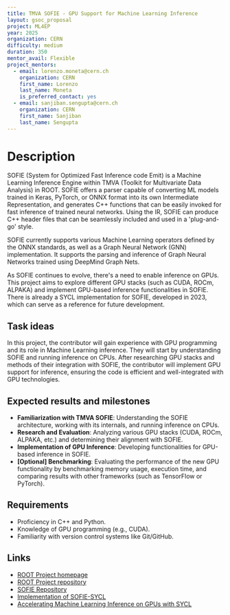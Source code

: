 ```yaml
---
title: TMVA SOFIE - GPU Support for Machine Learning Inference
layout: gsoc_proposal
project: ML4EP
year: 2025
organization: CERN
difficulty: medium
duration: 350
mentor_avail: Flexible
project_mentors:
  - email: lorenzo.moneta@cern.ch
    organization: CERN
    first_name: Lorenzo
    last_name: Moneta
    is_preferred_contact: yes
  - email: sanjiban.sengupta@cern.ch
    organization: CERN
    first_name: Sanjiban
    last_name: Sengupta
---
```


# Description
SOFIE (System for Optimized Fast Inference code Emit) is a Machine Learning Inference Engine within TMVA (Toolkit for Multivariate Data Analysis) in ROOT. SOFIE offers a parser capable of converting ML models trained in Keras, PyTorch, or ONNX format into its own Intermediate Representation, and generates C++ functions that can be easily invoked for fast inference of trained neural networks. Using the IR, SOFIE can produce C++ header files that can be seamlessly included and used in a 'plug-and-go' style.

SOFIE currently supports various Machine Learning operators defined by the ONNX standards, as well as a Graph Neural Network (GNN) implementation. It supports the parsing and inference of Graph Neural Networks trained using DeepMind Graph Nets.

As SOFIE continues to evolve, there's a need to enable inference on GPUs. This project aims to explore different GPU stacks (such as CUDA, ROCm, ALPAKA) and implement GPU-based inference functionalities in SOFIE. There is already a SYCL implementation for SOFIE, developed in 2023, which can serve as a reference for future development.

## Task ideas
In this project, the contributor will gain experience with GPU programming and its role in Machine Learning inference. They will start by understanding SOFIE and running inference on CPUs. After researching GPU stacks and methods of their integration with SOFIE, the contributor will implement GPU support for inference, ensuring the code is efficient and well-integrated with GPU technologies.

## Expected results and milestones
 * **Familiarization with TMVA SOFIE**: Understanding the SOFIE architecture, working with its internals, and running inference on CPUs.
 * **Research and Evaluation**: Analyzing various GPU stacks (CUDA, ROCm, ALPAKA, etc.) and determining their alignment with SOFIE.
 * **Implementation of GPU Inference**: Developing functionalities for GPU-based inference in SOFIE.
 * **[Optional] Benchmarking**: Evaluating the performance of the new GPU functionality by benchmarking memory usage, execution time, and comparing results with other frameworks (such as TensorFlow or PyTorch). 

## Requirements
  * Proficiency in C++ and Python.
  * Knowledge of GPU programming (e.g., CUDA).
  * Familiarity with version control systems like Git/GitHub.

## Links
  * [ROOT Project homepage](https://root.cern/)
  * [ROOT Project repository](https://github.com/root-project/root)
  * [SOFIE Repository](https://github.com/root-project/root/tree/master/tmva/sofie)
  * [Implementation of SOFIE-SYCL](https://github.com/root-project/root/pull/13550/)
  * [Accelerating Machine Learning Inference on GPUs with SYCL](https://dl.acm.org/doi/10.1145/3648115.3648123)
